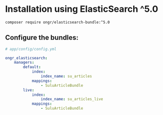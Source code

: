 # Installation using ElasticSearch ^5.0

```bash
composer require ongr/elasticsearch-bundle:^5.0
```

## Configure the bundles:

```yml
# app/config/config.yml

ongr_elasticsearch:
    managers:
        default:
            index: 
                index_name: su_articles
            mappings:
                - SuluArticleBundle
        live:
            index:
                index_name: su_articles_live
            mappings:
                - SuluArticleBundle
```
